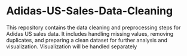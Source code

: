 # Adidas-US-Sales-Data-Cleaning
This repository contains the data cleaning and preprocessing steps for Adidas US sales data. It includes handling missing values, removing duplicates, and preparing a clean dataset for further analysis and visualization. Visualization will be handled separately
